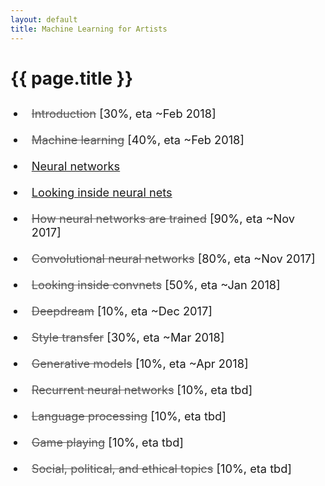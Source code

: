 ```yaml
---
layout: default
title: Machine Learning for Artists
---
```

<h1>{{ page.title }}</h1>


<style>
.draft{
	text-decoration: line-through;
	color:#555;
}
.posts ul, .posts li {
	padding: 10px;
	font-size: 1.3em;
}
</style>

<ul class="posts">
	<!--
  {% assign sorted = site.chapters %}
	    {% for post in sorted %}
    <li><a href="{{ post.url }}" class="draft" title="{{ post.title }}">{{ post.title }}</li>
  {% endfor %}
  -->
<li><a href="/ml4a/introduction/" class="draft" title="Introduction">Introduction</a> [30%, eta ~Feb 2018]</li>
<li><a href="/ml4a/machine_learning/" class="draft" title="Machine learning">Machine learning</a> [40%, eta ~Feb 2018]</li>
<li><a href="/ml4a/neural_networks/" title="Neural networks">Neural networks</li>
<li><a href="/ml4a/looking_inside_neural_nets/" title="Looking inside neural nets">Looking inside neural nets</li>
<li><a href="/ml4a/how_neural_networks_are_trained/" class="draft" title="How neural networks are trained">How neural networks are trained</a> [90%, eta ~Nov 2017]</li>

<li><a href="/ml4a/convnets/" class="draft" title="Convolutional neural networks">Convolutional neural networks</a> [80%, eta ~Nov 2017]</li>
<li><a href="/ml4a/visualizing_convnets/" class="draft" title="Looking inside convnets">Looking inside convnets</a> [50%,  eta ~Jan 2018]</li>
<li><a href="/ml4a/deepdream/" class="draft" title="Deepdream">Deepdream</a> [10%, eta ~Dec 2017]</li>
<li><a href="/ml4a/style_transfer/" class="draft" title="Style transfer">Style transfer</a> [30%, eta ~Mar 2018]</li>
<li><a href="/ml4a/generative_models/" class="draft" title="Generative models">Generative models</a> [10%, eta ~Apr 2018]</li>

<li><a href="/ml4a/RNNs/" class="draft" title="Recurrent neural networks">Recurrent neural networks</a> [10%, eta tbd]</li>
<li><a href="/ml4a/nlp/" class="draft" title="Language processing">Language processing</a> [10%, eta tbd]</li>

<li><a href="/ml4a/game_playing/" class="draft" title="Game playing">Game playing</a> [10%, eta tbd]</li>
<li><a href="/ml4a/ethics/" class="draft" title="Social, political, and ethical topics">Social, political, and ethical topics</a> [10%, eta tbd]</li>

</ul>

